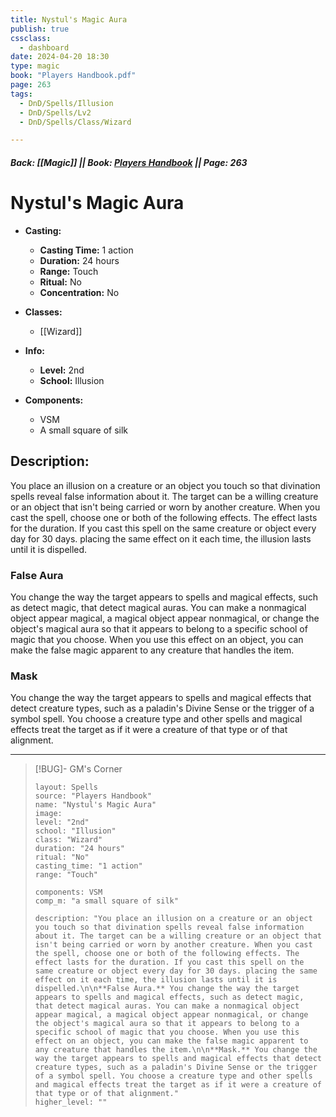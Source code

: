 ```yaml
---
title: Nystul's Magic Aura
publish: true
cssclass:
  - dashboard
date: 2024-04-20 18:30
type: magic
book: "Players Handbook.pdf"
page: 263
tags:
  - DnD/Spells/Illusion
  - DnD/Spells/Lv2
  - DnD/Spells/Class/Wizard

---
```


##### Back: [[Magic]] || Book: [Players Handbook](https://drive.google.com/drive/folders/1O5bhpYizcIT5xxAoLOuzCRht_PVS7VSG?usp=sharing) || Page: 263

# Nystul's Magic Aura

- **Casting:**
    - **Casting Time:** 1 action
    - **Duration:** 24 hours
    - **Range:** Touch
    - **Ritual:** No
    - **Concentration:** No
- **Classes:**
    - [[Wizard]]

- **Info:**
    - **Level:** 2nd
    - **School:** Illusion
- **Components:**
    - VSM
    - A small square of silk

## Description:
You place an illusion on a creature or an object you touch so that divination spells reveal false information about it. The target can be a willing creature or an object that isn't being carried or worn by another creature. When you cast the spell, choose one or both of the following effects. The effect lasts for the duration. If you cast this spell on the same creature or object every day for 30 days. placing the same effect on it each time, the illusion lasts until it is dispelled.

### False Aura
You change the way the target appears to spells and magical effects, such as detect magic, that detect magical auras. You can make a nonmagical object appear magical, a magical object appear nonmagical, or change the object's magical aura so that it appears to belong to a specific school of magic that you choose. When you use this effect on an object, you can make the false magic apparent to any creature that handles the item.

### Mask
You change the way the target appears to spells and magical effects that detect creature types, such as a paladin's Divine Sense or the trigger of a symbol spell. You choose a creature type and other spells and magical effects treat the target as if it were a creature of that type or of that alignment.



---

> [!BUG]- GM's Corner
>
> ```statblock
> layout: Spells
> source: "Players Handbook"
> name: "Nystul's Magic Aura"
> image: 
> level: "2nd"
> school: "Illusion"
> class: "Wizard"
> duration: "24 hours"
> ritual: "No"
> casting_time: "1 action"
> range: "Touch"
>
> components: VSM
> comp_m: "a small square of silk"
>
> description: "You place an illusion on a creature or an object you touch so that divination spells reveal false information about it. The target can be a willing creature or an object that isn't being carried or worn by another creature. When you cast the spell, choose one or both of the following effects. The effect lasts for the duration. If you cast this spell on the same creature or object every day for 30 days. placing the same effect on it each time, the illusion lasts until it is dispelled.\n\n**False Aura.** You change the way the target appears to spells and magical effects, such as detect magic, that detect magical auras. You can make a nonmagical object appear magical, a magical object appear nonmagical, or change the object's magical aura so that it appears to belong to a specific school of magic that you choose. When you use this effect on an object, you can make the false magic apparent to any creature that handles the item.\n\n**Mask.** You change the way the target appears to spells and magical effects that detect creature types, such as a paladin's Divine Sense or the trigger of a symbol spell. You choose a creature type and other spells and magical effects treat the target as if it were a creature of that type or of that alignment."
> higher_level: ""
> ```
